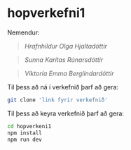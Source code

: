 # hopverkefni1

Nemendur:
> *Hrafnhildur Olga Hjaltadóttir*

> *Sunna Karítas Rúnarsdóttir*

> *Viktoría Emma Berglindardóttir*

Til þess að ná í verkefnið þarf að gera:

```sh
git clone 'link fyrir verkefnið'
```

Til þess að keyra verkefnið þarf að gera:

```sh
cd hopverkeni1
npm install
npm run dev
```


